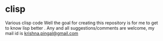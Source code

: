clisp
=====

Various clisp code
Well the goal for creating this repository is for me to
get to know lisp better .
Any and all suggestions/comments are welcome, my mail id
is krishna.pingal@gmail.com
